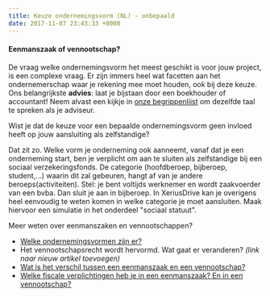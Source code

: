 ```yaml
---
title: Keuze ondernemingsvorm (NL) - onbepaald
date: 2017-11-07 23:43:33 +0000
---
```

#### Eenmanszaak of vennootschap?

De vraag welke ondernemingsvorm het meest geschikt is voor jouw project, is een complexe vraag. Er zijn immers heel wat facetten aan het ondernemerschap waar je rekening mee moet houden, ook bij deze keuze. Ons belangrijkste **advies**: laat je bijstaan door een boekhouder of accountant! Neem alvast een kijkje in [onze begrippenlijst](https://www.xerius.be/begrippenlijst) om dezelfde taal te spreken als je adviseur.

Wist je dat de keuze voor een bepaalde ondernemingsvorm geen invloed heeft op jouw aansluiting als zelfstandige?

Dat zit zo. Welke vorm je onderneming ook aanneemt, vanaf dat je een onderneming start, ben je verplicht om aan te sluiten als zelfstandige bij een sociaal verzekeringsfonds. De categorie (hoofdberoep, bijberoep, student,...) waarin dit zal gebeuren, hangt af van je andere beroeps(activiteiten). Stel: je bent voltijds werknemer en wordt zaakvoerder van een bvba. Dan sluit je aan in bijberoep. In XeriusDrive kan je overigens heel eenvoudig te weten komen in welke categorie je moet aansluiten. Maak hiervoor een simulatie in het onderdeel "sociaal statuut".

Meer weten over eenmanszaken en vennootschappen?

* [Welke ondernemingsvormen zijn er?](http://www.xerius.be/zelfstandigen/start-eigen-zaak/juridische-vorm/)
* Het vennootschapsrecht wordt hervormd. Wat gaat er veranderen? _(link naar nieuw artikel toevoegen)_
* [Wat is het verschil tussen een eenmanszaak en een vennootschap?](http://www.xerius.be/blog/zelfstandige-worden-eenmanszaak-vennootschap/)
* [Welke fiscale verplichtingen heb je in een eenmanszaak? En in een vennootschap?](https://www.vlaanderen.be/nl/ondernemen/boekhouding-belastingen-en-fiscaliteit/belastingen-voor-startende-ondernemers)